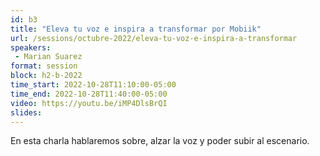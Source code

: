 ```yaml
---
id: b3
title: "Eleva tu voz e inspira a transformar por Mobiik"
url: /sessions/octubre-2022/eleva-tu-voz-e-inspira-a-transformar
speakers:
 - Marian Suarez
format: session
block: h2-b-2022
time_start: 2022-10-28T11:10:00-05:00
time_end: 2022-10-28T11:40:00-05:00
video: https://youtu.be/iMP4DlsBrQI
slides:
---
```


En esta charla hablaremos sobre, alzar la voz y poder subir al escenario.